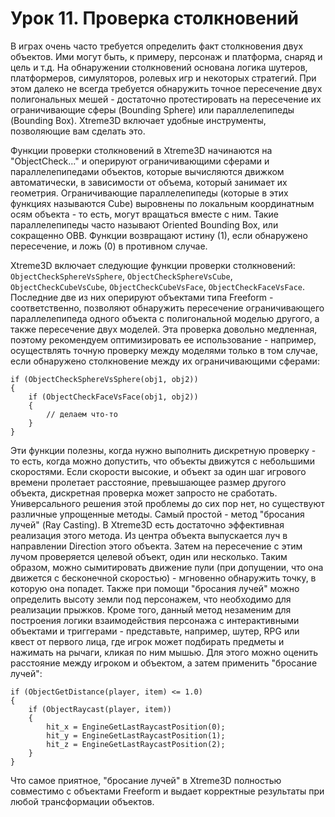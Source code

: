 # Урок 11. Проверка столкновений

В играх очень часто требуется определить факт столкновения двух объектов. Ими могут быть, к примеру, персонаж и платформа, снаряд и цель и т.д. На обнаружении столкновений основана логика шутеров, платформеров, симуляторов, ролевых игр и некоторых стратегий. При этом далеко не всегда требуется обнаружить точное пересечение двух полигональных мешей - достаточно протестировать на пересечение их ограничивающие сферы (Bounding Sphere) или параллелепипеды (Bounding Box). Xtreme3D включает удобные инструменты, позволяющие вам сделать это.

Функции проверки столкновений в Xtreme3D начинаются на "ObjectCheck..." и оперируют ограничивающими сферами и параллелепипедами объектов, которые вычисляются движком автоматически, в зависимости от объема, который занимает их геометрия. Ограничивающие параллелепипеды (которые в этих функциях называются Cube) выровнены по локальным координатным осям объекта - то есть, могут вращаться вместе с ним. Такие параллелепипеды часто называют Oriented Bounding Box, или сокращенно OBB. Функции возвращают истину (1), если обнаружено пересечение, и ложь (0) в противном случае.

Xtreme3D включает следующие функции проверки столкновений: `ObjectCheckSphereVsSphere`, `ObjectCheckSphereVsCube`, `ObjectCheckCubeVsCube`, `ObjectCheckCubeVsFace`, `ObjectCheckFaceVsFace`. Последние две из них оперируют объектами типа Freeform - соответственно, позволяют обнаружить пересечение ограничивающего параллелепипеда одного объекта с полигональной моделью другого, а также пересечение двух моделей. Эта проверка довольно медленная, поэтому рекомендуем оптимизировать ее использование - например, осуществлять точную проверку между моделями только в том случае, если обнаружено столкновение между их ограничивающими сферами:

```gml
if (ObjectCheckSphereVsSphere(obj1, obj2))
{
    if (ObjectCheckFaceVsFace(obj1, obj2))
    {
        // делаем что-то
    }
}
```

Эти функции полезны, когда нужно выполнить дискретную проверку - то есть, когда можно допустить, что объекты движутся с небольшими скоростями. Если скорости высокие, и объект за один шаг игрового времени пролетает расстояние, превышающее размер другого объекта, дискретная проверка может запросто не сработать. Универсального решения этой проблемы до сих пор нет, но существуют различные упрощенные методы. Самый простой - метод "бросания лучей" (Ray Casting). В Xtreme3D есть достаточно эффективная реализация этого метода. Из центра объекта выпускается луч в направлении Direction этого объекта. Затем на пересечение с этим лучом проверяется целевой объект, один или несколько. Таким образом, можно сымитировать движение пули (при допущении, что она движется с бесконечной скоростью) - мгновенно обнаружить точку, в которую она попадет. Также при помощи "бросания лучей" можно определить высоту земли под персонажем, что необходимо для реализации прыжков. Кроме того, данный метод незаменим для построения логики взаимодействия персонажа с интерактивными объектами и триггерами - представьте, например, шутер, RPG или квест от первого лица, где игрок может подбирать предметы и нажимать на рычаги, кликая по ним мышью. Для этого можно оценить расстояние между игроком и объектом, а затем применить "бросание лучей":

```gml
if (ObjectGetDistance(player, item) <= 1.0)
{
    if (ObjectRaycast(player, item))
    {
        hit_x = EngineGetLastRaycastPosition(0);
        hit_y = EngineGetLastRaycastPosition(1);
        hit_z = EngineGetLastRaycastPosition(2);
    }
}
```

Что самое приятное, "бросание лучей" в Xtreme3D полностью совместимо с объектами Freeform и выдает корректные результаты при любой трансформации объектов.

